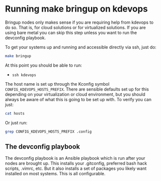 # Running make bringup on kdevops

Bringup nodes only makes sense if you are requiring help from kdevops to do
so. That is, for cloud solutions or for virtualized solutions. If you are using
bare metal you can skip this step unless you want to run the devconfig playbook.

To get your systems up and running and accessible directly via ssh, just do:

```bash
make bringup
```

At this point you should be able to run:

  * `ssh kdevops`

The host name is set up through the Kconfig symbol `CONFIG_KDEVOPS_HOSTS_PREFIX`.
There are sensible defaults set up for this depending on your virtualization or
cloud environment, but you should always be aware of what this is going to be
set up with. To verify you can just:

```bash
cat hosts
```

Or just run:

```bash
grep CONFIG_KDEVOPS_HOSTS_PREFIX .config
```

## The devconfig playbook

The devconfig playbook is an Ansible playbook which is run after your
nodes are brought up. This installs your .gitconfig, preferred bash hack scripts,
.vimrc, etc. But it also installs a set of packages you likely want installed
on most systems. This is all configurable.
